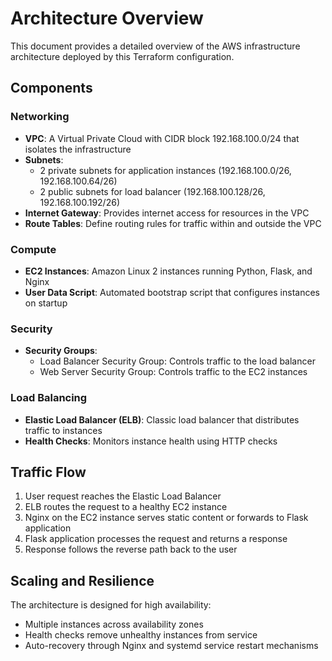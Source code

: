 # Architecture Overview

This document provides a detailed overview of the AWS infrastructure architecture deployed by this Terraform configuration.

## Components

### Networking
- **VPC**: A Virtual Private Cloud with CIDR block 192.168.100.0/24 that isolates the infrastructure
- **Subnets**: 
  - 2 private subnets for application instances (192.168.100.0/26, 192.168.100.64/26)
  - 2 public subnets for load balancer (192.168.100.128/26, 192.168.100.192/26)
- **Internet Gateway**: Provides internet access for resources in the VPC
- **Route Tables**: Define routing rules for traffic within and outside the VPC

### Compute
- **EC2 Instances**: Amazon Linux 2 instances running Python, Flask, and Nginx
- **User Data Script**: Automated bootstrap script that configures instances on startup

### Security
- **Security Groups**:
  - Load Balancer Security Group: Controls traffic to the load balancer
  - Web Server Security Group: Controls traffic to the EC2 instances

### Load Balancing
- **Elastic Load Balancer (ELB)**: Classic load balancer that distributes traffic to instances
- **Health Checks**: Monitors instance health using HTTP checks

## Traffic Flow

1. User request reaches the Elastic Load Balancer
2. ELB routes the request to a healthy EC2 instance
3. Nginx on the EC2 instance serves static content or forwards to Flask application
4. Flask application processes the request and returns a response
5. Response follows the reverse path back to the user

## Scaling and Resilience

The architecture is designed for high availability:
- Multiple instances across availability zones
- Health checks remove unhealthy instances from service
- Auto-recovery through Nginx and systemd service restart mechanisms